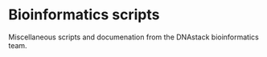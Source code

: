 # Bioinformatics scripts

Miscellaneous scripts and documenation from the DNAstack bioinformatics team.
